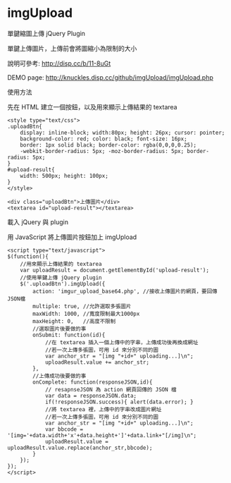 # imgUpload
單鍵縮圖上傳 jQuery Plugin

單鍵上傳圖片，上傳前會將圖縮小為限制的大小


說明可參考: http://disp.cc/b/11-8uGt

DEMO page: http://knuckles.disp.cc/github/imgUpload/imgUpload.php

使用方法

先在 HTML 建立一個按鈕，以及用來顯示上傳結果的 textarea

	<style type="text/css">
	.uploadBtn{
		display: inline-block; width:80px; height: 26px; cursor: pointer;
		background-color: red; color: black; font-size: 16px;
		border: 1px solid black; border-color: rgba(0,0,0,0.25);
		-webkit-border-radius: 5px; -moz-border-radius: 5px; border-radius: 5px;
	}
	#upload-result{
		width: 500px; height: 100px;
	}
	</style>
	
	<div class="uploadBtn">上傳圖片</div>
	<textarea id="upload-result"></textarea>



載入 jQuery 與 plugin
	<script src="https://ajax.googleapis.com/ajax/libs/jquery/1.8.2/jquery.min.js"></script>
	<script src="jquery.imgUpload.js"></script>

用 JavaScript 將上傳圖片按鈕加上 imgUpload

	<script type="text/javascript">
	$(function(){
		//用來顯示上傳結果的 textarea
		var uploadResult = document.getElementById('upload-result');
		//使用單鍵上傳 jQuery plugin
		$('.uploadBtn').imgUpload({
			action: 'imgur_upload_base64.php', //接收上傳圖片的網頁，要回傳JSON檔
			multiple: true, //允許選取多張圖片
			maxWidth: 1000, //寬度限制最大1000px
			maxHeight: 0,   //高度不限制
			//選取圖片後要做的事
			onSubmit: function(id){ 
				//在 textarea 插入一個上傳中的字串，上傳成功後再換成網址
				//若一次上傳多張圖，可用 id 來分別不同的圖
				var anchor_str = "[img "+id+" uploading...]\n";
				uploadResult.value += anchor_str;
			},
			//上傳成功後要做的事
			onComplete: function(responseJSON,id){ 
				// resapnseJSON 為 action 網頁回傳的 JSON 檔
				var data = responseJSON.data;
				if(!responseJSON.success){ alert(data.error); }
				//將 textarea 裡，上傳中的字串改成圖片網址
				//若一次上傳多張圖，可用 id 來分別不同的圖
				var anchor_str = "[img "+id+" uploading...]\n";
				var bbcode = '[img='+data.width+'x'+data.height+']'+data.link+"[/img]\n";
				uploadResult.value = uploadResult.value.replace(anchor_str,bbcode);
			}
		});	
	});
	</script>
